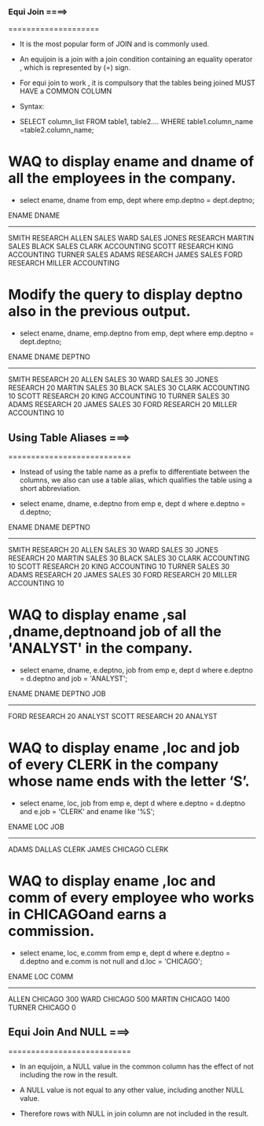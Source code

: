 


###  Equi Join ====>
====================

* It is the most popular form of JOIN and is commonly used.

* An equijoin is a join with a join condition containing an equality operator , which is represented by (=) sign. 

* For equi join to work , it is compulsory that the tables being joined MUST HAVE a COMMON COLUMN 

* Syntax:
- SELECT column_list FROM table1, table2.... WHERE table1.column_name =table2.column_name;


# WAQ to display ename and dname of all the employees in the company.
-  select ename, dname from emp, dept where emp.deptno = dept.deptno;

ENAME      DNAME
---------- --------------
SMITH      RESEARCH
ALLEN      SALES
WARD       SALES
JONES      RESEARCH
MARTIN     SALES
BLACK      SALES
CLARK      ACCOUNTING
SCOTT      RESEARCH
KING       ACCOUNTING
TURNER     SALES
ADAMS      RESEARCH
JAMES      SALES
FORD       RESEARCH
MILLER     ACCOUNTING


# Modify the query to display deptno also in the previous output.
- select ename, dname, emp.deptno from emp, dept where emp.deptno = dept.deptno;

ENAME      DNAME              DEPTNO
---------- -------------- ----------
SMITH      RESEARCH               20
ALLEN      SALES                  30
WARD       SALES                  30
JONES      RESEARCH               20
MARTIN     SALES                  30
BLACK      SALES                  30
CLARK      ACCOUNTING             10
SCOTT      RESEARCH               20
KING       ACCOUNTING             10
TURNER     SALES                  30
ADAMS      RESEARCH               20
JAMES      SALES                  30
FORD       RESEARCH               20
MILLER     ACCOUNTING             10


## Using Table Aliases ===>
===========================

* Instead of using the table name as a prefix to differentiate between the columns, we also can use a table alias, which qualifies the table using a short abbreviation.

- select ename, dname, e.deptno from emp e, dept d where e.deptno = d.deptno;

ENAME      DNAME              DEPTNO
---------- -------------- ----------
SMITH      RESEARCH               20
ALLEN      SALES                  30
WARD       SALES                  30
JONES      RESEARCH               20
MARTIN     SALES                  30
BLACK      SALES                  30
CLARK      ACCOUNTING             10
SCOTT      RESEARCH               20
KING       ACCOUNTING             10
TURNER     SALES                  30
ADAMS      RESEARCH               20
JAMES      SALES                  30
FORD       RESEARCH               20
MILLER     ACCOUNTING             10


# WAQ to display ename ,sal ,dname,deptnoand job of all the 'ANALYST' in the company.
-  select ename, dname, e.deptno, job from emp e, dept d where e.deptno = d.deptno and job = 'ANALYST';

ENAME      DNAME              DEPTNO JOB
---------- -------------- ---------- ---------
FORD       RESEARCH               20 ANALYST
SCOTT      RESEARCH               20 ANALYST

# WAQ to display ename ,loc and job of every CLERK in the company whose name ends with the letter ‘S’.
- select ename, loc, job from emp e, dept d where e.deptno = d.deptno and e.job = 'CLERK' and ename like '%S';

ENAME      LOC           JOB
---------- ------------- ---------
ADAMS      DALLAS        CLERK
JAMES      CHICAGO       CLERK


# WAQ to display ename ,loc and comm of every employee who works in CHICAGOand earns a commission. 
-  select ename, loc, e.comm from emp e, dept d where e.deptno = d.deptno and e.comm is not null and d.loc = 'CHICAGO';

ENAME      LOC                 COMM
---------- ------------- ----------
ALLEN      CHICAGO              300
WARD       CHICAGO              500
MARTIN     CHICAGO             1400
TURNER     CHICAGO                0


##  Equi Join And NULL ===>
===========================

* In an equijoin, a NULL value in the common column has the effect of not including the row in the result.

* A NULL value is not equal to any other value, including another NULL value.

* Therefore rows with NULL in join column are not included in the result.
